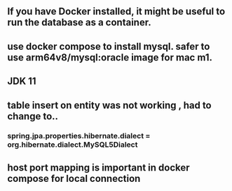 ## If you have Docker installed, it might be useful to run the database as a container.
## use docker compose to install mysql. safer to use arm64v8/mysql:oracle image for mac m1.
## JDK 11
## table insert on entity was not working , had to change to..
### spring.jpa.properties.hibernate.dialect = org.hibernate.dialect.MySQL5Dialect
## host port mapping is important in docker compose for local connection
